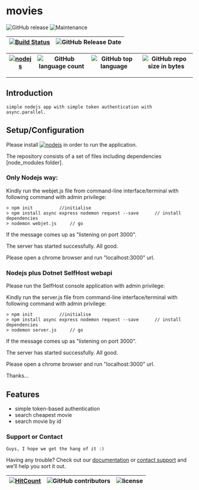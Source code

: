 # movies


 ![GitHub release](https://img.shields.io/github/release/ajeetx/movie.svg?style=for-the-badge) ![Maintenance](https://img.shields.io/maintenance/yes/2018.svg?style=for-the-badge)

[![Build Status](https://travis-ci.org/AJEETX/movie.svg?branch=master)](https://travis-ci.org/AJEETX/movie) |![GitHub Release Date](https://img.shields.io/github/release-date/ajeetx/movie.svg)|
| --- | --- |

[![nodejs](https://img.shields.io/badge/node-js-blue.svg?style=plastic)](https://nodejs.org/en/) | ![GitHub language count](https://img.shields.io/github/languages/count/ajeetx/movie.svg) | ![GitHub top language](https://img.shields.io/github/languages/top/ajeetx/movie.svg) |![GitHub repo size in bytes](https://img.shields.io/github/repo-size/ajeetx/movie.svg) 
| ---          | ---        | ---      | ---        | 

---------------------------------------
## Introduction

```
simple nodejs app with simple token authentication with async.parallel.   
```
## Setup/Configuration

Please install [![nodejs](https://img.shields.io/badge/node-js-blue.svg?style=plastic)](https://nodejs.org/en/) in order to run the application.

The repository consists of a set of files including dependencies [node_modules folder].

### Only Nodejs way: 

Kindly run the webjet.js file from command-line interface/terminal with following command with admin privilege: 

```
> npm init          //initialise 
> npm install async express nodemon request --save      // install dependencies
> nodemon webjet.js     // go
```
If the message comes up as "listening on port 3000". 

The server has started successfully. All good.

Please open a chrome browser and run "localhost:3000" url.

### Nodejs plus Dotnet SelfHost webapi

Please run the SelfHost console application with admin privilege:

Kindly run the server.js file from command-line interface/terminal with following command with admin privilege: 

```
> npm init          //initialise 
> npm install async express nodemon request --save      // install dependencies
> nodemon server.js     // go
```
If the message comes up as "listening on port 3000". 

The server has started successfully. All good.

Please open a chrome browser and run "localhost:3000" url.


Thanks...

## Features
-	simple token-based authentication
-	search cheapest movie
-	search movie by id 
### Support or Contact
```
Guys, I hope we get the hang of it :)
```
Having any trouble? Check out our [documentation](https://github.com/AJEETX/movie/blob/master/README.md) or [contact support](mailto:ajeetkumar@email.com) and we’ll help you sort it out.


[![HitCount](http://hits.dwyl.io/ajeetx/movieyy/projects/1.svg)](http://hits.dwyl.io/ajeetx/movie/projects/1) | ![GitHub contributors](https://img.shields.io/github/contributors/ajeetx/movie.svg?style=plastic)|![license](https://img.shields.io/github/license/ajeetx/movie.svg?style=plastic)|
 | --- | --- | ---|

